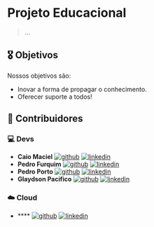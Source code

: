 # Projeto Educacional


> ...


## 🎖️ Objetivos

Nossos objetivos são:

- Inovar a forma de propagar o conhecimento.
- Oferecer suporte a todos!

## 👥 Contribuidores

### 💻 Devs

- **Caio Maciel** [![github](https://img.shields.io/badge/GitHub-100000?style=for-the-badge&logo=github&logoColor=white)](https://github.com/M4ciel) [![linkedin](https://img.shields.io/badge/LinkedIn-0077B5?style=for-the-badge&logo=linkedin&logoColor=white)](https://www.linkedin.com/in/caio-maciel/)
- **Pedro Furquim** [![github](https://img.shields.io/badge/GitHub-100000?style=for-the-badge&logo=github&logoColor=white)](https://github.com/devpedrofurquim) [![linkedin](https://img.shields.io/badge/LinkedIn-0077B5?style=for-the-badge&logo=linkedin&logoColor=white)](https://www.linkedin.com/in/pedro-furquim-dev/)
- **Pedro Porto** [![github](https://img.shields.io/badge/GitHub-100000?style=for-the-badge&logo=github&logoColor=white)](https://github.com/opedroporto) [![linkedin](https://img.shields.io/badge/LinkedIn-0077B5?style=for-the-badge&logo=linkedin&logoColor=white)](https://www.linkedin.com/in/opedroporto/)
- **Glaydson Pacifico** [![github](https://img.shields.io/badge/GitHub-100000?style=for-the-badge&logo=github&logoColor=white)](https://github.com/GlaydsonPacifico) [![linkedin](https://img.shields.io/badge/LinkedIn-0077B5?style=for-the-badge&logo=linkedin&logoColor=white)](https://www.linkedin.com/in/glaydson-pacifico/)

### ☁️ Cloud
- **** [![github](https://img.shields.io/badge/GitHub-100000?style=for-the-badge&logo=github&logoColor=white)](https://github.com/[GITHUB_USER]) [![linkedin](https://img.shields.io/badge/LinkedIn-0077B5?style=for-the-badge&logo=linkedin&logoColor=white)](https://www.linkedin.com/in/[LINKEDIN_USER]/)
